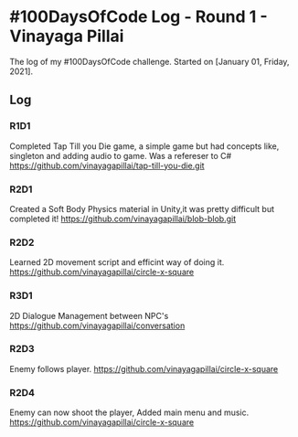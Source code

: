 # #100DaysOfCode Log - Round 1 - Vinayaga Pillai

The log of my #100DaysOfCode challenge. Started on [January 01, Friday, 2021].

## Log

### R1D1 
Completed Tap Till you Die game, a simple game but had concepts like, singleton and adding audio to game. Was a refereser to C# https://github.com/vinayagapillai/tap-till-you-die.git
### R2D1
Created a Soft Body Physics material in Unity,it was pretty difficult but completed it! https://github.com/vinayagapillai/blob-blob.git
### R2D2
Learned 2D movement script and efficint way of doing it. https://github.com/vinayagapillai/circle-x-square
### R3D1
2D Dialogue Management between NPC's https://github.com/vinayagapillai/conversation
### R2D3
Enemy follows player. https://github.com/vinayagapillai/circle-x-square
### R2D4
Enemy can now shoot the player, Added main menu and music. https://github.com/vinayagapillai/circle-x-square
